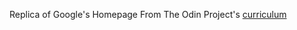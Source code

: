 Replica of Google's Homepage
From The Odin Project's [curriculum](http://www.theodinproject.com/web-development-101/html-css)